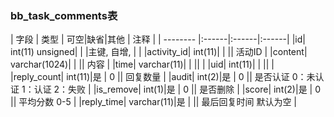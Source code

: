### bb_task_comments表
  
| 字段        | 类型 | 可空|缺省|其他  | 注释 |
| -------- |:------|:------|:------|
|id| int(11) unsigned| |   |主键, 自增, |  |
|activity_id| int(11)| |   || 活动ID |
|content| varchar(1024)| |   || 内容 |
|time| varchar(11)| |   ||  |
|uid| int(11)| |   ||  |
|reply_count| int(11)|是 |  0 || 回复数量 |
|audit| int(2)|是 |  0 || 是否认证 0：未认证 1：认证 2：失败 |
|is_remove| int(1)|是 |  0 || 是否删除 |
|score| int(2)|是 |  0 || 平均分数 0-5 |
|reply_time| varchar(11)|是 |   || 最后回复时间 默认为空 |
